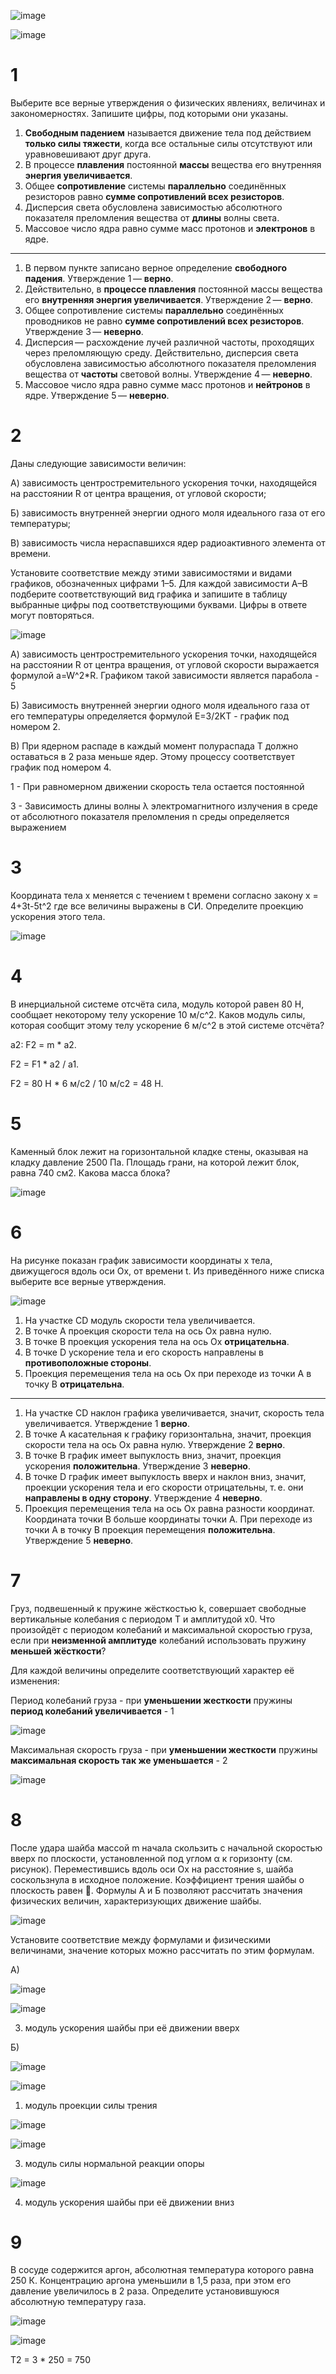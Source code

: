 ![image](https://user-images.githubusercontent.com/70198995/161905302-98eb300f-6a45-40cd-9e53-b971ea9ef66b.png)

![image](https://user-images.githubusercontent.com/70198995/161905355-c805ec3e-3f4c-4f72-8e38-d23a7e296075.png)

# 1 
Выберите все верные утверждения о физических явлениях, величинах и закономерностях. Запишите цифры, под которыми они указаны.
1) **Свободным падением** называется движение тела под действием **только силы тяжести**, когда все остальные силы отсутствуют или уравновешивают друг друга.
2) В процессе **плавления** постоянной **массы** вещества его внутренняя **энергия увеличивается**.
3) Общее **сопротивление** системы **параллельно** соединённых резисторов равно **сумме сопротивлений всех резисторов**.
4) Дисперсия света обусловлена зависимостью абсолютного показателя преломления вещества от **длины** волны света.
5) Массовое число ядра равно сумме масс протонов и **электронов** в ядре.
-----
1) В первом пункте записано верное определение **свободного падения**. Утверждение 1 — **верно**.
2) Действительно, в **процессе плавления** постоянной массы вещества его **внутренняя энергия увеличивается**. Утверждение 2 — **верно**.
3) Общее сопротивление системы **параллельно** соединённых проводников не равно **сумме сопротивлений всех резисторов**. Утверждение 3 — **неверно**.
4) Дисперсия — расхождение лучей различной частоты, проходящих через преломляющую среду. Действительно, дисперсия света обусловлена зависимостью абсолютного показателя преломления вещества от **частоты** световой волны. Утверждение 4 — **неверно**.
5) Массовое число ядра равно сумме масс протонов и **нейтронов** в ядре. Утверждение 5 — **неверно**.

# 2
Даны следующие зависимости величин:

А)	зависимость центростремительного ускорения точки, находящейся на расстоянии R от центра вращения, от угловой  скорости;

Б)	зависимость внутренней энергии одного моля идеального газа от его температуры;

В)	зависимость числа нераспавшихся ядер радиоактивного элемента от времени.

Установите соответствие между этими зависимостями и видами графиков, обозначенных цифрами 1–5. Для каждой зависимости А–В подберите соответствующий вид графика и запишите в таблицу выбранные цифры под соответствующими буквами. Цифры в ответе могут повторяться.

![image](https://user-images.githubusercontent.com/70198995/161905516-5b689a89-030b-4da6-a666-97d98dfcc307.png)

А) зависимость центростремительного ускорения точки, находящейся на расстоянии R от центра вращения, от угловой скорости выражается формулой a=W^2*R. Графиком такой зависимости является парабола - 5

Б) Зависимость внутренней энергии одного моля идеального газа от его температуры определяется формулой E=3/2KT - график под номером 2.

B) При ядерном распаде в каждый момент полураспада T должно оставаться в 2 раза меньше ядер. Этому процессу соответствует график под номером 4.

1 - При равномерном движении скорость тела остается постоянной

3 - Зависимость длины волны λ электромагнитного излучения в среде от абсолютного показателя преломления n среды определяется выражением

# 3
Координата тела x меняется с течением t времени согласно закону  x = 4+3t-5t^2 где все величины выражены в СИ. Определите проекцию ускорения этого тела.

![image](https://user-images.githubusercontent.com/70198995/161908051-17b84083-3ae1-4e7f-baad-60221fa9d8db.png)

# 4
В инерциальной системе отсчёта сила, модуль которой равен 80 Н, сообщает некоторому телу ускорение 10 м/с^2. Каков модуль силы, которая сообщит этому телу ускорение 6 м/с^2 в этой системе отсчёта?

а2: F2 = m * a2.

F2 = F1 * a2 / а1.

F2 = 80 Н * 6 м/с2 / 10 м/с2 = 48 Н.

# 5
Каменный блок лежит на горизонтальной кладке стены, оказывая на кладку давление 2500 Па. Площадь грани, на которой лежит блок, равна 740 см2. Какова масса блока?

![image](https://user-images.githubusercontent.com/70198995/161909074-ea2b0e5e-2e78-47f0-b7ba-fbe30a3979aa.png)

# 6
На рисунке показан график зависимости координаты х тела, движущегося вдоль оси Ох, от времени t. Из приведённого ниже списка выберите все верные утверждения.

![image](https://user-images.githubusercontent.com/70198995/161909144-00025b9b-8d80-44fe-a3c0-52c5ea9f827b.png)

1) На участке CD модуль скорости тела увеличивается.
2) В точке A проекция скорости тела на ось Ox равна нулю.
3) В точке B проекция ускорения тела на ось Ox **отрицательна**.
4) В точке D ускорение тела и его скорость направлены в **противоположные стороны**.
5) Проекция перемещения тела на ось Ox при переходе из точки A в точку B **отрицательна**.
-------------
1) На участке CD наклон графика увеличивается, значит, скорость тела увеличивается. Утверждение 1 **верно**.
2) В точке A касательная к графику горизонтальна, значит, проекция скорости тела на ось Ox равна нулю. Утверждение 2 **верно**.
3) В точке B график имеет выпуклость вниз, значит, проекция ускорения **положительна**. Утверждение 3 **неверно**.
4) В точке D график имеет выпуклость вверх и наклон вниз, значит, проекции ускорения тела и его скорости отрицательны, т. е. они **направлены в одну сторону**. Утверждение 4 **неверно**.
5) Проекция перемещения тела на ось Ox равна разности координат. Координата точки B больше координаты точки A. При переходе из точки A в точку B проекция перемещения **положительна**. Утверждение 5 **неверно**.

# 7
Груз, подвешенный к пружине жёсткостью k, совершает свободные вертикальные колебания с периодом T и амплитудой x0. Что произойдёт с периодом колебаний и максимальной скоростью груза, если при **неизменной амплитуде** колебаний использовать пружину **меньшей жёсткости**?

Для каждой величины определите соответствующий характер её изменения: 

Период колебаний груза - при **уменьшении жесткости** пружины **период колебаний увеличивается** - 1

![image](https://user-images.githubusercontent.com/70198995/161910186-ae6fba88-9a76-4715-b93b-5d7257b1c99a.png)

Максимальная скорость груза - при **уменьшении жесткости** пружины **максимальная скорость так же уменьшается** - 2

![image](https://user-images.githubusercontent.com/70198995/161910084-b73331b0-6e97-48e9-af09-d913f337d46b.png)

# 8
После удара шайба массой m начала скользить с начальной скоростью   вверх по плоскости, установленной под углом α к горизонту (см. рисунок). Переместившись вдоль оси Ox на расстояние s, шайба соскользнула в исходное положение. Коэффициент трения шайбы о плоскость равен . Формулы А и Б позволяют рассчитать значения физических величин, характеризующих движение шайбы.

![image](https://user-images.githubusercontent.com/70198995/161910345-e2fd2303-21ad-47bb-ae05-606206cb2eba.png)

Установите соответствие между формулами и физическими величинами, значение которых можно рассчитать по этим формулам.

А)

![image](https://user-images.githubusercontent.com/70198995/161910413-9b161f90-f1e7-4760-9f60-fc133526c5d6.png)

![image](https://user-images.githubusercontent.com/70198995/161910777-26d64916-640b-4d5c-b645-a1a2e2d97c23.png)

3) модуль ускорения шайбы при её движении вверх

Б)

![image](https://user-images.githubusercontent.com/70198995/161910486-0233cf53-31b2-4f66-9716-bba2b6b42a94.png)

![image](https://user-images.githubusercontent.com/70198995/161910590-bf81449d-7668-49e3-874a-74cf164bc951.png)

1) модуль проекции силы трения

![image](https://user-images.githubusercontent.com/70198995/161910887-b33c46a1-2d05-49e7-b3c3-e2f9b7e7d043.png)

![image](https://user-images.githubusercontent.com/70198995/161911309-af031668-9dd9-48a3-92d8-2a5a7b692d7e.png)

3) модуль силы нормальной реакции опоры

![image](https://user-images.githubusercontent.com/70198995/161910938-3e8d6a19-f629-4745-af11-a59d5bb4caa0.png)

4) модуль ускорения шайбы при её движении вниз

# 9
В сосуде содержится аргон, абсолютная температура которого равна 250 К. Концентрацию аргона уменьшили в 1,5 раза, при этом его давление увеличилось в 2 раза. Определите установившуюся абсолютную температуру газа.

![image](https://user-images.githubusercontent.com/70198995/161911442-669388ec-ad73-47de-9b8b-6c766b89e635.png)

![image](https://user-images.githubusercontent.com/70198995/161911580-ea1d96a4-c925-47da-97f6-8ec6255ec5ea.png)

T2 = 3 * 250 = 750
